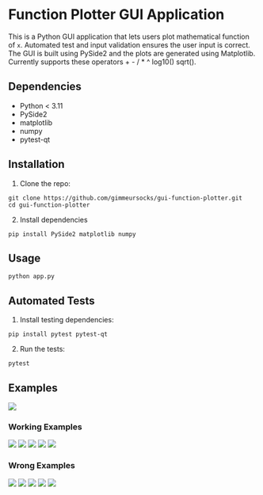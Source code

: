 # Function Plotter GUI Application

This is a Python GUI application that lets users plot mathematical function of `x`. Automated test and input validation ensures the user input is correct. The GUI is built using PySide2 and the plots are generated using Matplotlib.
Currently supports these operators + - / * ^ log10() sqrt().

## Dependencies

- Python < 3.11
- PySide2
- matplotlib
- numpy
- pytest-qt

## Installation

1. Clone the repo:
```
git clone https://github.com/gimmeursocks/gui-function-plotter.git
cd gui-function-plotter
```
2. Install dependencies
```
pip install PySide2 matplotlib numpy
```

## Usage

```
python app.py
```

## Automated Tests

1. Install testing dependencies:
```
pip install pytest pytest-qt
```

2. Run the tests:
```
pytest
```

## Examples
<img src='snapshots/main.png'>

### Working Examples
<img src='snapshots/working_1.png'>
<img src='snapshots/working_2.png'>
<img src='snapshots/working_3.png'>
<img src='snapshots/working_4.png'>
<img src='snapshots/working_5.png'>

### Wrong Examples
<img src='snapshots/wrong_1.png'>
<img src='snapshots/wrong_2.png'>
<img src='snapshots/wrong_3.png'>
<img src='snapshots/wrong_4.png'>
<img src='snapshots/wrong_5.png'>
